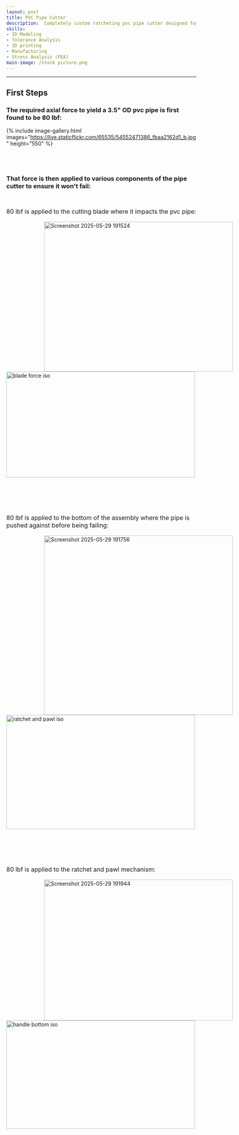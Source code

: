 ```yaml
---
layout: post
title: PVC Pipe Cutter
description:  Completely custom ratcheting pvc pipe cutter designed for larger pipe diameters of 3.5 inches and below.
skills: 
- 3D Modeling
- Tolerance Analysis
- 3D printing
- Manufacturing
- Stress Analysis (FEA)
main-image: /stock picture.png
---
```


---
## First Steps
### The required axial force to yield a 3.5" OD pvc pipe is first found to be 80 lbf:
{% include image-gallery.html images="https://live.staticflickr.com/65535/54552471386_fbaa2162d1_b.jpg" height="550" %}
<br> <br> <br> <br>
### That force is then applied to various components of the pipe cutter to ensure it won't fail:
<br>

<span style="font-size: 16px">80 lbf is applied to the cutting blade where it impacts the pvc pipe:</span>  
<br>
<a data-flickr-embed="true" href="https://www.flickr.com/photos/202895974@N04/54553950987/in/dateposted-public/" title="Screenshot 2025-05-29 191524"><img src="https://live.staticflickr.com/65535/54553950987_bfe74cc8cf_w.jpg" width="500" height="396" hspace="100" alt="Screenshot 2025-05-29 191524"/></a>
<a data-flickr-embed="true" href="https://www.flickr.com/photos/202895974@N04/54555016439/in/dateposted-public/" title="blade force iso"><img src="https://live.staticflickr.com/65535/54555016439_a930d0acaa_w.jpg" width="500" height="280" alt="blade force iso"/></a>

<br> <br> <br> <br>

<span style="font-size: 16px">80 lbf is applied to the bottom of the assembly where the pipe is pushed against before being failing:</span>  
<br>
<a data-flickr-embed="true" href="https://www.flickr.com/photos/202895974@N04/54555066383/in/dateposted-public/" title="Screenshot 2025-05-29 191756"><img src="https://live.staticflickr.com/65535/54555066383_b3bf7a121e_w.jpg" width="500" height="474" hspace="100" alt="Screenshot 2025-05-29 191756"/></a>
<a data-flickr-embed="true" href="https://www.flickr.com/photos/202895974@N04/54553950982/in/dateposted-public/" title="ratchet and pawl iso"><img src="https://live.staticflickr.com/65535/54553950982_3f69ef88bb_w.jpg" width="500" height="302" alt="ratchet and pawl iso"/></a>

<br> <br> <br> <br>

<span style="font-size: 16px">80 lbf is applied to the ratchet and pawl mechanism:</span>  
<br>
<a data-flickr-embed="true" href="https://www.flickr.com/photos/202895974@N04/54555016424/in/dateposted-public/" title="Screenshot 2025-05-29 191944"><img src="https://live.staticflickr.com/65535/54555016424_ba96c33d89_w.jpg" width="500" height="372" hspace="100" alt="Screenshot 2025-05-29 191944"/></a>
<a data-flickr-embed="true" href="https://www.flickr.com/photos/202895974@N04/54555066393/in/dateposted-public/" title="handle bottom iso"><img src="https://live.staticflickr.com/65535/54555066393_cbeb111fff_w.jpg" width="500" height="286" alt="handle bottom iso"/></a>

